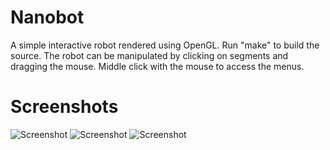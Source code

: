 # Nanobot
A simple interactive robot rendered using OpenGL.  Run "make" to build the source.  The robot can be manipulated by clicking on segments and dragging the mouse.  Middle click with the mouse to access the menus.

# Screenshots
![Screenshot](http://i.imgur.com/JGmd4Ba.png "Screenshot")
![Screenshot](http://i.imgur.com/K7HERej.png "Screenshot")
![Screenshot](http://i.imgur.com/KNXynbJ.png "Screenshot")


